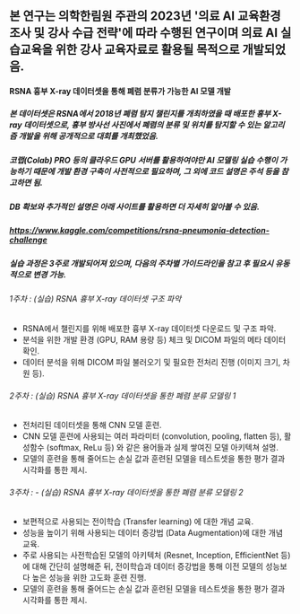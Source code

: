 ## 본 연구는 의학한림원 주관의 2023년 '의료 AI 교육환경 조사 및 강사 수급 전략'에 따라 수행된 연구이며 의료 AI 실습교육을 위한 강사 교육자료로 활용될 목적으로 개발되었음.
#### RSNA 흉부 X-ray 데이터셋을 통해 폐렴 분류가 가능한 AI 모델 개발
##### 본 데이터셋은 RSNA에서 2018년 폐렴 탐지 챌린지를 개최하였을 때 배포한 흉부 X-ray 데이터셋으로, 흉부 방사선 사진에서 폐렴의 분류 및 위치를 탐지할 수 있는 알고리즘 개발을 위해 공개적으로 대회를 개최했었음.
##### 코랩(Colab) PRO 등의 클라우드 GPU 서버를 활용하여야만 AI 모델링 실습 수행이 가능하기 때문에 개발 환경 구축이 사전적으로 필요하며, 그 외에 코드 설명은 주석 등을 참고하면 됨.
##### DB 확보와 추가적인 설명은 아래 사이트를 활용하면 더 자세히 알아볼 수 있음.
##### https://www.kaggle.com/competitions/rsna-pneumonia-detection-challenge

##### 실습 과정은 3주로 개발되어져 있으며, 다음의 주차별 가이드라인을 참고 후 필요시 유동적으로 변경 가능.

###### 1주차 : (실습) RSNA 흉부 X-ray 데이터셋 구조 파악
  - RSNA에서 챌린지를 위해 배포한 흉부 X-ray 데이터셋 다운로드 및 구조 파악.
  - 분석을 위한 개발 환경 (GPU, RAM 용량 등) 체크 및 DICOM 파일의 메타 데이터 확인.
  - 데이터 분석을 위해 DICOM 파일 불러오기 및 필요한 전처리 진행 (이미지 크기, 차원 등).

###### 2주차 : (실습) RSNA 흉부 X-ray 데이터셋을 통한 폐렴 분류 모델링 1
  - 전처리된 데이터셋을 통해 CNN 모델 훈련.
  - CNN 모델 훈련에 사용되는 여러 파라미터 (convolution, pooling, flatten 등), 활성함수 (softmax, ReLu 등) 와 같은 용어들과 실제 쌓여진 모델 아키텍쳐 설명.
  - 모델의 훈련을 통해 줄어드는 손실 값과 훈련된 모델을 테스트셋을 통한 평가 결과 시각화를 통한 제시.

###### 3주차 : - (실습) RSNA 흉부 X-ray 데이터셋을 통한 폐렴 분류 모델링 2
  - 보편적으로 사용되는 전이학습 (Transfer learning) 에 대한 개념 교육.
  - 성능을 높이기 위해 사용되는 데이터 증강법 (Data Augmentation)에 대한 개념 교육.
  - 주로 사용되는 사전학습된 모델의 아키텍처 (Resnet, Inception, EfficientNet 등)에 대해 간단히 설명해준 뒤, 전이학습과 데이터 증강법을 통해 이전 모델의 성능보다 높은 성능을 위한 고도화 훈련 진행.
  - 모델의 훈련을 통해 줄어드는 손실 값과 훈련된 모델을 테스트셋을 통한 평가 결과 시각화를 통한 제시.

